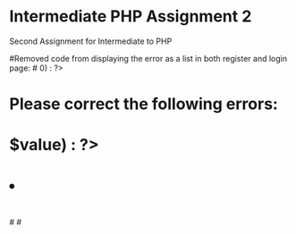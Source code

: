 # Intermediate PHP Assignment 2

Second Assignment for Intermediate to PHP


#Removed code from displaying the error as a list in both register and login page:
#<?php if(count($errors) > 0) : ?>
#  <div class="errors">
#      <p>Please correct the following errors:</p>
#      <ul>
#      <?php foreach($errors as $key => $value) : ?>
#          <li><?=e($value[0] ?? '' )?></li>
#      <?php endforeach; ?>
#      </ul>
#  </div>
#<!-- End of errors -->
#<?php endif; ?>